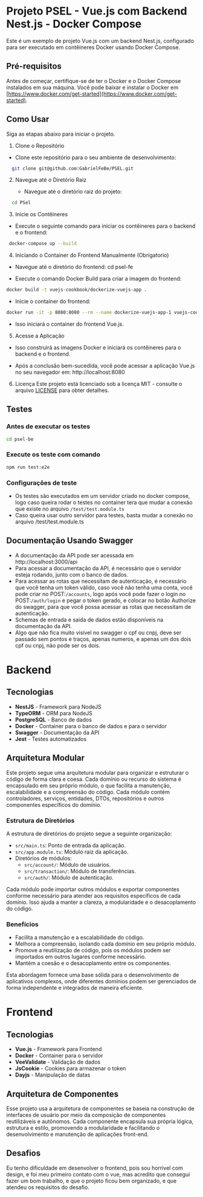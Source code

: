 # Projeto PSEL - Vue.js com Backend Nest.js - Docker Compose

Este é um exemplo de projeto Vue.js com um backend Nest.js, configurado para ser executado em contêineres Docker usando Docker Compose.

## Pré-requisitos

Antes de começar, certifique-se de ter o Docker e o Docker Compose instalados em sua máquina. Você pode baixar e instalar o Docker em [https://www.docker.com/get-started](https://www.docker.com/get-started).

## Como Usar

Siga as etapas abaixo para iniciar o projeto.

1.  Clone o Repositório

- Clone este repositório para o seu ambiente de desenvolvimento:

```bash
  git clone git@github.com:GabrielFeBe/PSEL.git
```

2. Navegue até o Diretório Raiz

   - Navegue até o diretório raiz do projeto:

```bash
  cd PSel
```

3. Inicie os Contêineres

- Execute o seguinte comando para iniciar os contêineres para o backend e o frontend:

```bash
 docker-compose up --build
```

4. Iniciando o Container do Frontend Manualmente (Obrigatorio)

- Navegue até o diretório do frontend:
  cd psel-fe

- Execute o comando Docker Build para criar a imagem do frontend:

```bash
docker build -t vuejs-cookbook/dockerize-vuejs-app .
```

- Inicie o container do frontend:

```bash
docker run -it -p 8080:8080 --rm --name dockerize-vuejs-app-1 vuejs-cookbook/dockerize-vuejs-app
```

- Isso iniciará o container do frontend Vue.js.

5. Acesse a Aplicação

- Isso construirá as imagens Docker e iniciará os contêineres para o backend e o frontend.

- Após a conclusão bem-sucedida, você pode acessar a aplicação Vue.js no seu navegador em:
  http://localhost:8080

6. Licença
   Este projeto está licenciado sob a licença MIT - consulte o arquivo <a href=''>LICENSE<a> para obter detalhes.

## Testes

### Antes de executar os testes

```bash
cd psel-be
```

### Execute os teste com comando

```bash
npm run test:e2e
```

### Configurações de teste

- Os testes são executados em um servidor criado no docker compose, logo caso queira rodar o testes no container tera que mudar a conexão que existe no arquivo `/test/test.module.ts`
- Caso queira usar outro servidor para testes, basta mudar a conexão no arquivo /test/test.module.ts

## Documentação Usando Swagger

- A documentação da API pode ser acessada em http://localhost:3000/api
- Para acessar a documentação da API, é necessário que o servidor esteja rodando, junto com o banco de dados.
- Para acessar as rotas que necessitam de autenticação, é necessário que você tenha um token válido, caso você não tenha uma conta, você pode criar no POST:`/accounts`, logo após você pode fazer o login no POST:`/auth/login` e pegar o token gerado, e colocar no botão Authorize do swagger, para que você possa acessar as rotas que necessitam de autenticação.
- Schemas de entrada e saída de dados estão disponíveis na documentação da API.
- Algo que não fica muito visível no swagger o cpf ou cnpj, deve ser passado sem pontos e traços, apenas numeros, e apenas um dos dois cpf ou cnpj, não pode ser os dois.

# Backend

## Tecnologias

- **NestJS** - Framework para NodeJS
- **TypeORM** - ORM para NodeJS
- **PostgreSQL** - Banco de dados
- **Docker** - Container para o banco de dados e para o servidor
- **Swagger** - Documentação da API
- **Jest** - Testes automatizados

## Arquitetura Modular

Este projeto segue uma arquitetura modular para organizar e estruturar o código de forma clara e coesa. Cada domínio ou recurso do sistema é encapsulado em seu próprio módulo, o que facilita a manutenção, escalabilidade e a compreensão do código. Cada módulo contém controladores, serviços, entidades, DTOs, repositórios e outros componentes específicos do domínio.

### Estrutura de Diretórios

A estrutura de diretórios do projeto segue a seguinte organização:

- `src/main.ts`: Ponto de entrada da aplicação.
- `src/app.module.ts`: Módulo raiz da aplicação.
- Diretórios de módulos:
  - `src/account/`: Módulo de usuários.
  - `src/transaction/`: Módulo de transferências.
  - `src/auth/`: Módulo de autenticação.

Cada módulo pode importar outros módulos e exportar componentes conforme necessário para atender aos requisitos específicos de cada domínio. Isso ajuda a manter a clareza, a modularidade e o desacoplamento do código.

### Benefícios

- Facilita a manutenção e a escalabilidade do código.
- Melhora a compreensão, isolando cada domínio em seu próprio módulo.
- Promove a reutilização de código, pois os módulos podem ser importados em outros lugares conforme necessário.
- Mantém a coesão e o desacoplamento entre os componentes.

Esta abordagem fornece uma base sólida para o desenvolvimento de aplicativos complexos, onde diferentes domínios podem ser gerenciados de forma independente e integrados de maneira eficiente.

# Frontend

## Tecnologias

- **Vue.js** - Framework para Frontend
- **Docker** - Container para o servidor
- **VeeValidate** - Validação de dados
- **JsCookie** - Cookies para armazenar o token
- **Dayjs** - Manipulação de datas

## Arquitetura de Componentes

Esse projeto usa a arquitetura de componentes se baseia na construção de interfaces de usuário por meio da composição de componentes reutilizáveis e autônomos. Cada componente encapsula sua própria lógica, estrutura e estilo, promovendo a modularidade e facilitando o desenvolvimento e manutenção de aplicações front-end.

## Desafios

Eu tenho dificuldade em desenvolver o frontend, pois sou horrivel com design, e foi meu primeiro contato com o vue, mas acredito que consegui fazer um bom trabalho, e que o projeto ficou bem organizado, e que atendeu os requisitos do desafio.
